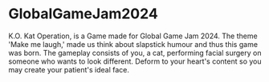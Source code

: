 # GlobalGameJam2024
K.O. Kat Operation, is a Game made for Global Game Jam 2024. The theme 'Make me laugh,' made us think about slapstick humour and thus this game was born. The gameplay consists of you, a cat, performing facial surgery on someone who wants to look different. Deform to your heart's content so you may create your patient's ideal face. 
